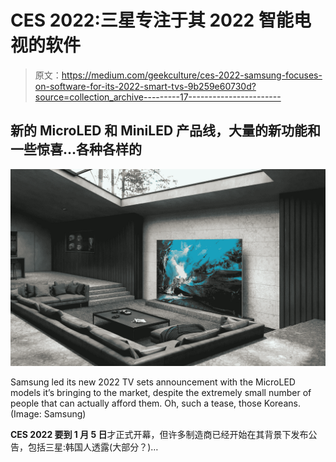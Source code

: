 # CES 2022:三星专注于其 2022 智能电视的软件

> 原文：<https://medium.com/geekculture/ces-2022-samsung-focuses-on-software-for-its-2022-smart-tvs-9b259e60730d?source=collection_archive---------17----------------------->

## 新的 MicroLED 和 MiniLED 产品线，大量的新功能和一些惊喜…各种各样的

![](img/842b61f305419537961012adbc0ef084.png)

Samsung led its new 2022 TV sets announcement with the MicroLED models it’s bringing to the market, despite the extremely small number of people that can actually afford them. Oh, such a tease, those Koreans. (Image: Samsung)

**CES 2022 要到 1 月 5 日**才正式开幕，但许多制造商已经开始在其背景下发布公告，包括三星:韩国人透露(大部分？)…